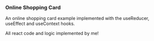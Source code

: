 ### Online Shopping Card

An online shopping card example implemented with the useReducer, useEffect and useContext hooks.

All react code and logic implemented by me!
